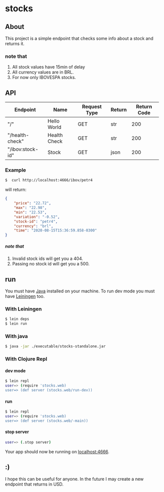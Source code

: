 
# stocks

## About
This project is a simple endpoint that checks some info about a stock and returns it.

### note that
1. All stock values have 15min of delay
2. All currency values are in BRL.
3. For now only IBOVESPA stocks.

## API

| Endpoint          | Name         | Request Type | Return | Return Code |
|-------------------|--------------|--------------|--------|-------------|
| "/"               | Hello World  | GET          | str    | 200         |
| "/health-check"   | Health Check | GET          | str    | 200         |
| "/ibov:stock-id"  | Stock        | GET          | json   | 200         |

### Example

```sh
$  curl http://localhost:4666/ibov/petr4
```

will return:
```json
{
    "price": "22.72",
    "max": "22.98",
    "min": "22.53",
    "variation": "-0.52",
    "stock-id": "petr4",
    "currency": "brl",
    "time": "2020-08-15T15:36:59.858-0300"
}
```

##### note that
1. Invalid stock ids will get you a 404.
2. Passing no stock id will get you a 500.


## run

You must have [Java](http://www.oracle.com/technetwork/java/javase/downloads/index.html ) installed on your machine. To run dev mode you must have [Leiningen](https://leiningen.org/#install ) too.

### With Leiningen
```sh
$ lein deps
$ lein run
```

### With java
```sh
$ java -jar ./executable/stocks-standalone.jar
```


### With Clojure Repl
#### dev mode
```sh
$ lein repl
user=> (require 'stocks.web)
user=> (def server (stocks.web/run-dev))
```

#### run 
```sh
$ lein repl
user=> (require 'stocks.web)
user=> (def server (stocks.web/-main))
```

#### stop server
```sh
user=> (.stop server)
```

Your app should now be running on [localhost:4666](http://localhost:4666/).

## :)
I hope this can be useful for anyone. 
In the future I may create a new endpoint that returns in USD.
